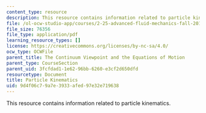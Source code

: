 ```yaml
---
content_type: resource
description: This resource contains information related to particle kinematics.
file: /ol-ocw-studio-app/courses/2-25-advanced-fluid-mechanics-fall-2013/9d4f06c79a7e3933afed97e32e719638_MIT2_25F13_Part_Kinemat.pdf
file_size: 76356
file_type: application/pdf
learning_resource_types: []
license: https://creativecommons.org/licenses/by-nc-sa/4.0/
ocw_type: OCWFile
parent_title: The Continuum Viewpoint and the Equations of Motion
parent_type: CourseSection
parent_uid: 3fcfdad1-1e62-96bb-6260-e3cf2d650dfd
resourcetype: Document
title: Particle Kinematics
uid: 9d4f06c7-9a7e-3933-afed-97e32e719638
---
```

This resource contains information related to particle kinematics.